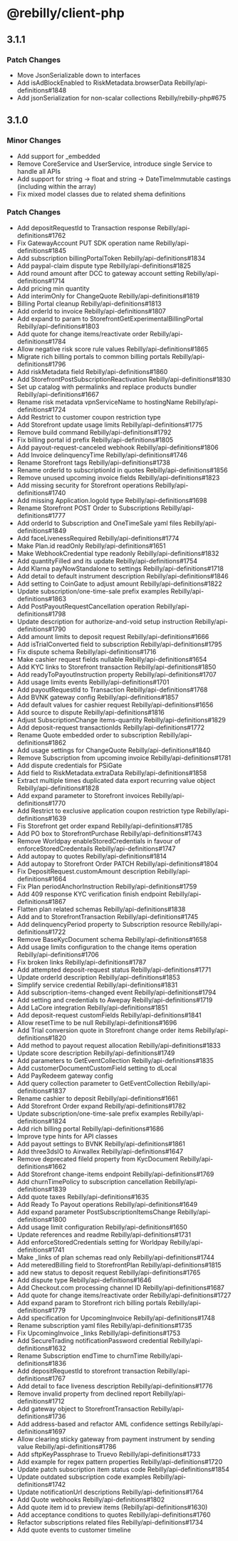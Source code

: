 # @rebilly/client-php

## 3.1.1

### Patch Changes

- Move JsonSerializable down to interfaces
- Add isAdBlockEnabled to RiskMetadata.browserData Rebilly/api-definitions#1848
- Add jsonSerialization for non-scalar collections Rebilly/rebilly-php#675

## 3.1.0

### Minor Changes

- Add support for \_embedded
- Remove CoreService and UserService, introduce single Service to handle all APIs
- Add support for string -> float and string -> DateTimeImmutable castings (including within the array)
- Fix mixed model classes due to related shema definitions

### Patch Changes

- Add depositRequestId to Transaction response Rebilly/api-definitions#1762
- Fix GatewayAccount PUT SDK operation name Rebilly/api-definitions#1845
- Add subscription billingPortalToken Rebilly/api-definitions#1834
- Add paypal-claim dispute type Rebilly/api-definitions#1825
- Add round amount after DCC to gateway account setting Rebilly/api-definitions#1714
- Add pricing min quantity
- Add interimOnly for ChangeQuote Rebilly/api-definitions#1819
- Billing Portal cleanup Rebilly/api-definitions#1813
- Add orderId to invoice Rebilly/api-definitions#1807
- Add expand to param to StorefrontGetExperimentalBillingPortal Rebilly/api-definitions#1803
- Add quote for change items/reactivate order Rebilly/api-definitions#1784
- Allow negative risk score rule values Rebilly/api-definitions#1865
- Migrate rich billing portals to common billing portals Rebilly/api-definitions#1796
- Add riskMetadata field Rebilly/api-definitions#1860
- Add StorefrontPostSubscriptionReactivation Rebilly/api-definitions#1830
- Set up catalog with permalinks and replace products bundler Rebilly/api-definitions#1667
- Rename risk metadata vpnServiceName to hostingName Rebilly/api-definitions#1724
- Add Restrict to customer coupon restriction type
- Add Storefront update usage limits Rebilly/api-definitions#1775
- Remove build command Rebilly/api-definitions#1792
- Fix billing portal id prefix Rebilly/api-definitions#1805
- Add payout-request-canceled webhook Rebilly/api-definitions#1806
- Add Invoice delinquencyTime Rebilly/api-definitions#1746
- Rename Storefront tags Rebilly/api-definitions#1738
- Rename orderId to subscriptionId in quotes Rebilly/api-definitions#1856
- Remove unused upcoming invoice fields Rebilly/api-definitions#1823
- Add missing security for Storefront operations Rebilly/api-definitions#1740
- Add missing Application.logoId type Rebilly/api-definitions#1698
- Rename Storefront POST Order to Subscriptions Rebilly/api-definitions#1777
- Add orderId to Subscription and OneTimeSale yaml files Rebilly/api-definitions#1849
- Add faceLivenessRequired Rebilly/api-definitions#1774
- Make Plan.id readOnly Rebilly/api-definitions#1651
- Make WebhookCredential type readonly Rebilly/api-definitions#1832
- Add quantityFilled and its update Rebilly/api-definitions#1754
- Add Klarna payNowStandalone to settings Rebilly/api-definitions#1718
- Add detail to default instrument description Rebilly/api-definitions#1846
- Add setting to CoinGate to adjust amount Rebilly/api-definitions#1822
- Update subscription/one-time-sale prefix examples Rebilly/api-definitions#1863
- Add PostPayoutRequestCancellation operation Rebilly/api-definitions#1798
- Update description for authorize-and-void setup instruction Rebilly/api-definitions#1790
- Add amount limits to deposit request Rebilly/api-definitions#1666
- Add isTrialConverted field to subscription Rebilly/api-definitions#1795
- Fix dispute schema Rebilly/api-definitions#1716
- Make cashier request fields nullable Rebilly/api-definitions#1654
- Add KYC links to Storefront transaction Rebilly/api-definitions#1850
- Add readyToPayoutInstruction property Rebilly/api-definitions#1707
- Add usage limits events Rebilly/api-definitions#1701
- Add payoutRequestId to Transaction Rebilly/api-definitions#1768
- Add BVNK gateway config Rebilly/api-definitions#1857
- Add default values for cashier request Rebilly/api-definitions#1656
- Add source to dispute Rebilly/api-definitions#1816
- Adjust SubscriptionChange items-quantity Rebilly/api-definitions#1829
- Add deposit-request transactionIds Rebilly/api-definitions#1772
- Rename Quote embedded order to subscription Rebilly/api-definitions#1862
- Add usage settings for ChangeQuote Rebilly/api-definitions#1840
- Remove Subscription from upcoming invoice Rebilly/api-definitions#1781
- Add dispute credentials for PSiGate
- Add field to RiskMetadata.extraData Rebilly/api-definitions#1858
- Extract multiple times duplicated data export recurring value object Rebilly/api-definitions#1828
- Add expand parameter to Storefront invoices Rebilly/api-definitions#1770
- Add Restrict to exclusive application coupon restriction type Rebilly/api-definitions#1639
- Fis Storefront get order expand Rebilly/api-definitions#1785
- Add PO box to StorefrontPurchase Rebilly/api-definitions#1743
- Remove Worldpay enableStoredCredentials in favour of enforceStoredCredentails Rebilly/api-definitions#1747
- Add autopay to quotes Rebilly/api-definitions#1814
- Add autopay to Storefront Order PATCH Rebilly/api-definitions#1804
- Fix DepositRequest.customAmount description Rebilly/api-definitions#1664
- Fix Plan periodAnchorInstruction Rebilly/api-definitions#1759
- Add 409 response KYC verification finish endpoint Rebilly/api-definitions#1867
- Flatten plan related schemas Rebilly/api-definitions#1838
- Add and to StorefrontTransaction Rebilly/api-definitions#1745
- Add delinquencyPeriod property to Subscription resource Rebilly/api-definitions#1722
- Remove BaseKycDocument schema Rebilly/api-definitions#1658
- Add usage limits configuration to the change items operation Rebilly/api-definitions#1706
- Fix broken links Rebilly/api-definitions#1787
- Add attempted deposit-request status Rebilly/api-definitions#1771
- Update orderId description Rebilly/api-definitions#1853
- Simplify service credential Rebilly/api-definitions#1831
- Add subscription-items-changed event Rebilly/api-definitions#1794
- Add setting and credentials to Awepay Rebilly/api-definitions#1719
- Add LaCore integration Rebilly/api-definitions#1851
- Add deposit-request customFields Rebilly/api-definitions#1841
- Allow resetTime to be null Rebilly/api-definitions#1696
- Add Trial conversion quote in Storefront change order items Rebilly/api-definitions#1820
- Add method to payout request allocation Rebilly/api-definitions#1833
- Update score description Rebilly/api-definitions#1749
- Add parameters to GetEventCollection Rebilly/api-definitions#1835
- Add customerDocumentCustomField setting to dLocal
- Add PayRedeem gateway config
- Add query collection parameter to GetEventCollection Rebilly/api-definitions#1837
- Rename cashier to deposit Rebilly/api-definitions#1661
- Add Storefront Order expand Rebilly/api-definitions#1782
- Update subscription/one-time-sale prefix examples Rebilly/api-definitions#1824
- Add rich billing portal Rebilly/api-definitions#1686
- Improve type hints for API classes
- Add payout settings to BVNK Rebilly/api-definitions#1861
- Add three3dsIO to Airwallex Rebilly/api-definitions#1647
- Remove deprecated fileId property from KycDocument Rebilly/api-definitions#1662
- Add Storefront change-items endpoint Rebilly/api-definitions#1769
- Add churnTimePolicy to subscription cancellation Rebilly/api-definitions#1839
- Add quote taxes Rebilly/api-definitions#1635
- Add Ready To Payout operations Rebilly/api-definitions#1649
- Add expand parameter PostSubscriptionItemsChange Rebilly/api-definitions#1800
- Add usage limit configuration Rebilly/api-definitions#1650
- Update references and readme Rebilly/api-definitions#1731
- Add enforceStoredCredentials setting for Worldpay Rebilly/api-definitions#1741
- Make \_links of plan schemas read only Rebilly/api-definitions#1744
- Add meteredBilling field to StorefrontPlan Rebilly/api-definitions#1815
- add new status to deposit request Rebilly/api-definitions#1765
- Add dispute type Rebilly/api-definitions#1646
- Add Checkout.com processing channel ID Rebilly/api-definitions#1687
- Add quote for change items/reactivate order Rebilly/api-definitions#1727
- Add expand param to Storefront rich billing portals Rebilly/api-definitions#1779
- Add specification for UpcomingInvoice Rebilly/api-definitions#1748
- Rename subscription yaml files Rebilly/api-definitions#1735
- Fix UpcomingInvoice \_links Rebilly/api-definitions#1753
- Add SecureTrading notificationPassword credential Rebilly/api-definitions#1632
- Rename Subscription endTime to churnTime Rebilly/api-definitions#1836
- Add depositRequestId to storefront transaction Rebilly/api-definitions#1767
- Add detail to face liveness description Rebilly/api-definitions#1776
- Remove invalid property from declined report Rebilly/api-definitions#1712
- Add gateway object to StorefrontTransaction Rebilly/api-definitions#1736
- Add address-based and refactor AML confidence settings Rebilly/api-definitions#1697
- Allow clearing sticky gateway from payment instrument by sending value Rebilly/api-definitions#1786
- Add sftpKeyPassphrase to Truevo Rebilly/api-definitions#1733
- Add example for regex pattern properties Rebilly/api-definitions#1720
- Update patch subscription item status code Rebilly/api-definitions#1854
- Update outdated subscription code examples Rebilly/api-definitions#1742
- Update notificationUrl descriptions Rebilly/api-definitions#1764
- Add Quote webhooks Rebilly/api-definitions#1802
- Add quote item id to preview items (Rebilly/api-definitions#1630)
- Add acceptance conditions to quotes Rebilly/api-definitions#1760
- Refactor subscriptions related files Rebilly/api-definitions#1734
- Add quote events to customer timeline
